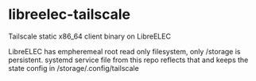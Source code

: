 # libreelec-tailscale
Tailscale static x86_64 client binary on LibreELEC

LibreELEC has empheremeal root read only filesystem, only /storage is persistent. systemd service file from this repo reflects that and keeps the state config in /storage/.config/tailscale
